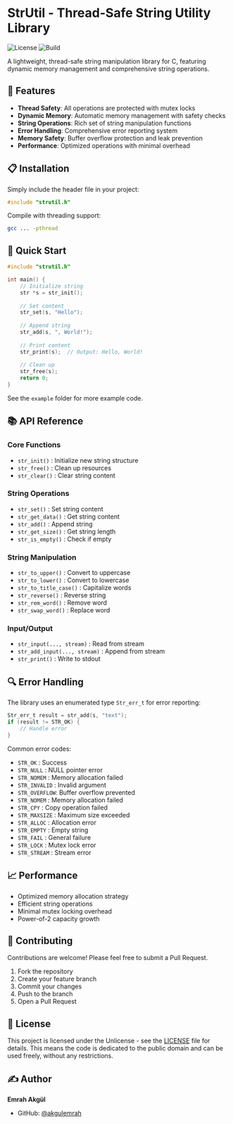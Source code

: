 # StrUtil - Thread-Safe String Utility Library

![License](https://img.shields.io/badge/license-Unlicense-blue.svg)
![Build](https://img.shields.io/badge/build-passing-success.svg)

A lightweight, thread-safe string manipulation library for C, featuring dynamic memory management and comprehensive string operations.

## 🚀 Features

- **Thread Safety**: All operations are protected with mutex locks
- **Dynamic Memory**: Automatic memory management with safety checks
- **String Operations**: Rich set of string manipulation functions
- **Error Handling**: Comprehensive error reporting system
- **Memory Safety**: Buffer overflow protection and leak prevention
- **Performance**: Optimized operations with minimal overhead

## 📋 Installation

Simply include the header file in your project:

```c
#include "strutil.h"
```

Compile with threading support:

```bash
gcc ... -pthread
```

## 🎯 Quick Start

```c
#include "strutil.h"

int main() {
    // Initialize string
    str *s = str_init();
    
    // Set content
    str_set(s, "Hello");
    
    // Append string
    str_add(s, ", World!");
    
    // Print content
    str_print(s);  // Output: Hello, World!
    
    // Clean up
    str_free(s);
    return 0;
}
```

See the `example` folder for more example code.

## 📚 API Reference

### Core Functions
- `str_init()`     : Initialize new string structure
- `str_free()`     : Clean up resources
- `str_clear()`    : Clear string content

### String Operations
- `str_set()`      : Set string content
- `str_get_data()` : Get string content
- `str_add()`      : Append string
- `str_get_size()` : Get string length
- `str_is_empty()` : Check if empty

### String Manipulation
- `str_to_upper()`      : Convert to uppercase
- `str_to_lower()`      : Convert to lowercase
- `str_to_title_case()` : Capitalize words
- `str_reverse()`       : Reverse string
- `str_rem_word()`      : Remove word
- `str_swap_word()`     : Replace word

### Input/Output
- `str_input(..., stream)`     : Read from stream
- `str_add_input(..., stream)` : Append from stream
- `str_print()`                : Write to stdout

## 🔍 Error Handling

The library uses an enumerated type `Str_err_t` for error reporting:

```c
Str_err_t result = str_add(s, "text");
if (result != STR_OK) {
    // Handle error
}
```

Common error codes:
- `STR_OK`      : Success
- `STR_NULL`    : NULL pointer error
- `STR_NOMEM`   : Memory allocation failed
- `STR_INVALID` : Invalid argument
- `STR_OVERFLOW`: Buffer overflow prevented
- `STR_NOMEM`   : Memory allocation failed
- `STR_CPY`		: Copy operation failed
- `STR_MAXSIZE` : Maximum size exceeded
- `STR_ALLOC`	: Allocation error
- `STR_EMPTY`	: Empty string
- `STR_FAIL`    : General failure
- `STR_LOCK`    : Mutex lock error
- `STR_STREAM`	: Stream error

## 📈 Performance

- Optimized memory allocation strategy
- Efficient string operations
- Minimal mutex locking overhead
- Power-of-2 capacity growth

## 🤝 Contributing

Contributions are welcome! Please feel free to submit a Pull Request.

1. Fork the repository
2. Create your feature branch
3. Commit your changes
4. Push to the branch
5. Open a Pull Request

## 📄 License

This project is licensed under the Unlicense - see the [LICENSE](LICENSE) file for details. This means the code is dedicated to the public domain and can be used freely, without any restrictions.

## ✍️ Author

**Emrah Akgül**
- GitHub: [@akgulemrah](https://github.com/akgulemrah)

